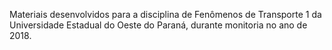 Materiais desenvolvidos para a disciplina de Fenômenos de Transporte 1 da Universidade Estadual do Oeste do Paraná, durante monitoria no ano de 2018.
